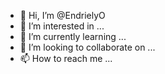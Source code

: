 - 👋 Hi, I’m @EndrielyO
- 👀 I’m interested in ...
- 🌱 I’m currently learning ...
- 💞️ I’m looking to collaborate on ...
- 📫 How to reach me ...

<!---
EndrielyO/EndrielyO is a ✨ special ✨ repository because its `README.md` (this file) appears on your GitHub profile.
You can click the Preview link to take a look at your changes.
--->
